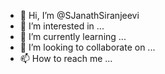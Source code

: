 - 👋 Hi, I’m @SJanathSiranjeevi
- 👀 I’m interested in ...
- 🌱 I’m currently learning ...
- 💞️ I’m looking to collaborate on ...
- 📫 How to reach me ...

<!---
SJanathSiranjeevi/SJanathSiranjeevi is a ✨ special ✨ repository because its `README.md` (this file) appears on your GitHub profile.
You can click the Preview link to take a look at your changes.
--->
